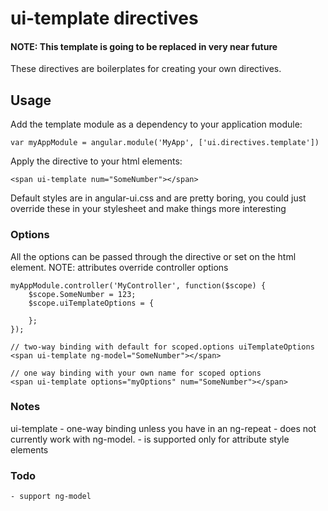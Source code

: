 # ui-template directives

#### NOTE: This template is going to be replaced in very near future ###

These directives are boilerplates for creating your own directives. 

## Usage

Add the template module as a dependency to your application module:

    var myAppModule = angular.module('MyApp', ['ui.directives.template'])

Apply the directive to your html elements:

    <span ui-template num="SomeNumber"></span>

Default styles are in angular-ui.css and are pretty boring, you could just override these in your
stylesheet and make things more interesting

### Options

All the options can be passed through the directive or set on the html element. 
NOTE: attributes override controller options

	myAppModule.controller('MyController', function($scope) {
	    $scope.SomeNumber = 123;
		$scope.uiTemplateOptions = {

		};
	});

    // two-way binding with default for scoped.options uiTemplateOptions
    <span ui-template ng-model="SomeNumber"></span> 
    
    // one way binding with your own name for scoped options
    <span ui-template options="myOptions" num="SomeNumber"></span>
    

### Notes

ui-template
    - one-way binding unless you have in an ng-repeat
    - does not currently work with ng-model. 
    - is supported only for attribute style elements
    
### Todo
    - support ng-model
    
